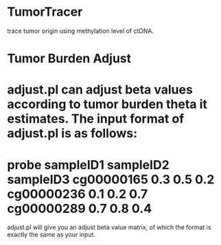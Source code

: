 # TumorTracer
trace tumor origin using methylation level of ctDNA.

# Tumor Burden Adjust
adjust.pl can adjust beta values according to tumor burden theta it estimates. The input format of adjust.pl is as follows:
==========================================
probe	sampleID1	sampleID2	sampleID3
cg00000165	0.3	0.5	0.2
cg00000236	0.1	0.2	0.7
cg00000289	0.7 0.8	0.4
==========================================	
adjust.pl will give you an adjust beta value matrix, of which the format is exactly the same as your input.
